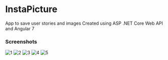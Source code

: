 # InstaPicture
App to save user stories and images
Created using ASP .NET Core Web API and Angular 7

### Screenshots

![1](https://user-images.githubusercontent.com/38386015/61075117-fc94d880-a421-11e9-939f-07dc1cf85b70.png)
![2](https://user-images.githubusercontent.com/38386015/61075118-fd2d6f00-a421-11e9-8c3e-3dbc116dd811.png)
![3](https://user-images.githubusercontent.com/38386015/61075114-fc94d880-a421-11e9-98a2-df99bd50b776.png)
![4](https://user-images.githubusercontent.com/38386015/61075115-fc94d880-a421-11e9-8f5f-41b1c4c351ac.png)
![5](https://user-images.githubusercontent.com/38386015/61075116-fc94d880-a421-11e9-9e9c-8ce79fb5ecf9.png)
